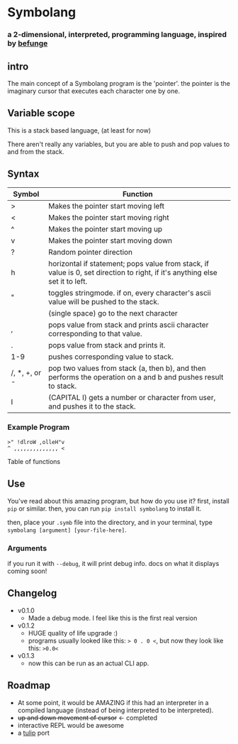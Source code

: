 # Symbolang
### a 2-dimensional, interpreted, programming language, inspired by [befunge](https://esolangs.org/wiki/Befunge)

## intro

The main concept of a Symbolang program is the 'pointer'. the pointer is the
imaginary cursor that executes each character one by one.

## Variable scope

This is a stack based language, (at least for now)

There aren't really any variables, but you are able to push and pop values to and from the stack.

## Syntax

| Symbol | Function |
|----------------|------------------------------------------|
| >              | Makes the pointer start moving left |
| <              | Makes the pointer start moving right |
| ^              | Makes the pointer start moving up |
| v              | Makes the pointer start moving down |
| ?              | Random pointer direction |
| h              | horizontal if statement; pops value from stack, if value is 0, set direction to right, if it's anything else set it to left. |
| "              | toggles stringmode. if on, every character's ascii value will be pushed to the stack. |
|                | (single space) go to the next character |
| ,              | pops value from stack and prints ascii character corresponding to that value.     |
| .              | pops value from stack and prints it. |
| 1-9            | pushes corresponding value to stack. |
| /, *, +, or -  | pop two values from stack (a, then b), and then performs the operation on a and b and pushes result to stack.|
| I              | (CAPITAL I) gets a number or character from user, and pushes it to the stack.                                |

### Example Program
```
>" !dlroW ,olleH"v
^ ,,,,,,,,,,,,,, <
```

Table of functions

## Use
You've read about this amazing program, but how do you use it? 
first, install `pip` or similar.
then, you can run `pip install symbolang` to install it.


then, place your `.symb` file into the directory, and in your terminal, type
`symbolang [argument] [your-file-here]`.

### Arguments
if you run it with `--debug`, it will print debug info. docs on what it displays coming soon!

## Changelog
* v0.1.0
    * Made a debug mode. I feel like this is the first real version
* v0.1.2
    * HUGE quality of life upgrade :)
    * programs usually looked like this: `> 0 . 0 <`, but now they look like this: `>0.0<`
* v0.1.3
    * now this can be run as an actual CLI app.

## Roadmap
* At some point, it would be AMAZING if this had an interpreter in a compiled
language (instead of being interpreted to be interpreted).
* ~~up and down movement of cursor~~ <- completed
* interactive REPL would be awesome
* a [tulip](https://tulip.computer) port

